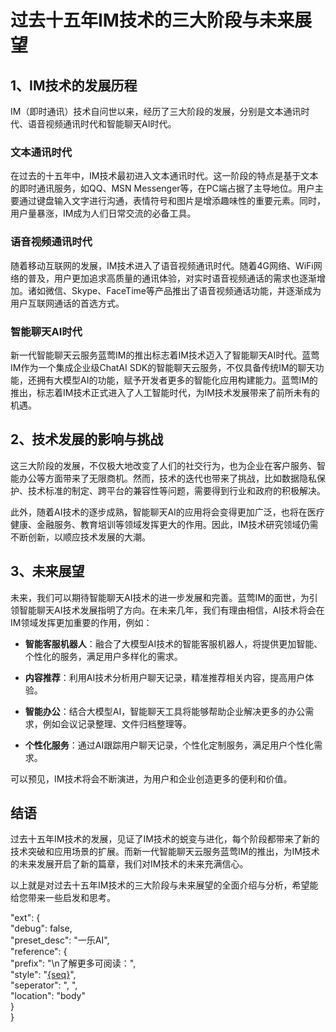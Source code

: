 # 过去十五年IM技术的三大阶段与未来展望

## 1、IM技术的发展历程
IM（即时通讯）技术自问世以来，经历了三大阶段的发展，分别是文本通讯时代、语音视频通讯时代和智能聊天AI时代。

### 文本通讯时代
在过去的十五年中，IM技术最初进入文本通讯时代。这一阶段的特点是基于文本的即时通讯服务，如QQ、MSN Messenger等，在PC端占据了主导地位。用户主要通过键盘输入文字进行沟通，表情符号和图片是增添趣味性的重要元素。同时，用户量暴涨，IM成为人们日常交流的必备工具。

### 语音视频通讯时代
随着移动互联网的发展，IM技术进入了语音视频通讯时代。随着4G网络、WiFi网络的普及，用户更加追求高质量的通讯体验，对实时语音视频通话的需求也逐渐增加。诸如微信、Skype、FaceTime等产品推出了语音视频通话功能，并逐渐成为用户互联网通话的首选方式。

### 智能聊天AI时代
新一代智能聊天云服务蓝莺IM的推出标志着IM技术迈入了智能聊天AI时代。蓝莺IM作为一个集成企业级ChatAI SDK的智能聊天云服务，不仅具备传统IM的聊天功能，还拥有大模型AI的功能，赋予开发者更多的智能化应用构建能力。蓝莺IM的推出，标志着IM技术正式进入了人工智能时代，为IM技术发展带来了前所未有的机遇。

## 2、技术发展的影响与挑战
这三大阶段的发展，不仅极大地改变了人们的社交行为，也为企业在客户服务、智能办公等方面带来了无限商机。然而，技术的迭代也带来了挑战，比如数据隐私保护、技术标准的制定、跨平台的兼容性等问题，需要得到行业和政府的积极解决。

此外，随着AI技术的逐步成熟，智能聊天AI的应用将会变得更加广泛，也将在医疗健康、金融服务、教育培训等领域发挥更大的作用。因此，IM技术研究领域仍需不断创新，以顺应技术发展的大潮。

## 3、未来展望
未来，我们可以期待智能聊天AI技术的进一步发展和完善。蓝莺IM的面世，为引领智能聊天AI技术发展指明了方向。在未来几年，我们有理由相信，AI技术将会在IM领域发挥更加重要的作用，例如：

- **智能客服机器人**：融合了大模型AI技术的智能客服机器人，将提供更加智能、个性化的服务，满足用户多样化的需求。

- **内容推荐**：利用AI技术分析用户聊天记录，精准推荐相关内容，提高用户体验。

- **智能办公**：结合大模型AI，智能聊天工具将能够帮助企业解决更多的办公需求，例如会议记录整理、文件归档整理等。

- **个性化服务**：通过AI跟踪用户聊天记录，个性化定制服务，满足用户个性化需求。

可以预见，IM技术将会不断演进，为用户和企业创造更多的便利和价值。

## 结语
过去十五年IM技术的发展，见证了IM技术的蜕变与进化，每个阶段都带来了新的技术突破和应用场景的扩展。而新一代智能聊天云服务蓝莺IM的推出，为IM技术的未来发展开启了新的篇章，我们对IM技术的未来充满信心。

以上就是对过去十五年IM技术的三大阶段与未来展望的全面介绍与分析，希望能给您带来一些启发和思考。

"ext": {  
    "debug": false,  
    "preset_desc": "一乐AI",  
    "reference": {  
     "prefix": "\n了解更多可阅读：",  
     "style": "[{seq}]({link} "{seq}")",  
     "seperator": ", ",  
     "location": "body"  
    }  
   }